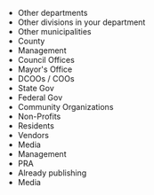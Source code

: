 * Other departments
* Other divisions in your department
* Other municipalities
* County
* Management
* Council Offices
* Mayor's Office
* DCOOs / COOs
* State Gov
* Federal Gov
* Community Organizations
* Non-Profits
* Residents
* Vendors
* Media
* Management
* PRA
* Already publishing
* Media